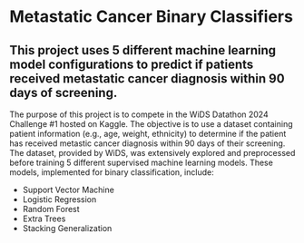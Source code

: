 # Metastatic Cancer Binary Classifiers
## This project uses 5 different machine learning model configurations to predict if patients received metastatic cancer diagnosis within 90 days of screening. 

The purpose of this project is to compete in the WiDS Datathon 2024 Challenge #1 hosted on Kaggle. The objective is to use a dataset containing patient information (e.g., age, weight, ethnicity) to determine if the patient has received metastic cancer diagnosis within 90 days of their screening. The dataset, provided by WiDS, was extensively explored and preprocessed before training 5 different supervised machine learning models. These models, implemented for binary classification, include:
* Support Vector Machine
* Logistic Regression
* Random Forest
* Extra Trees
* Stacking Generalization
